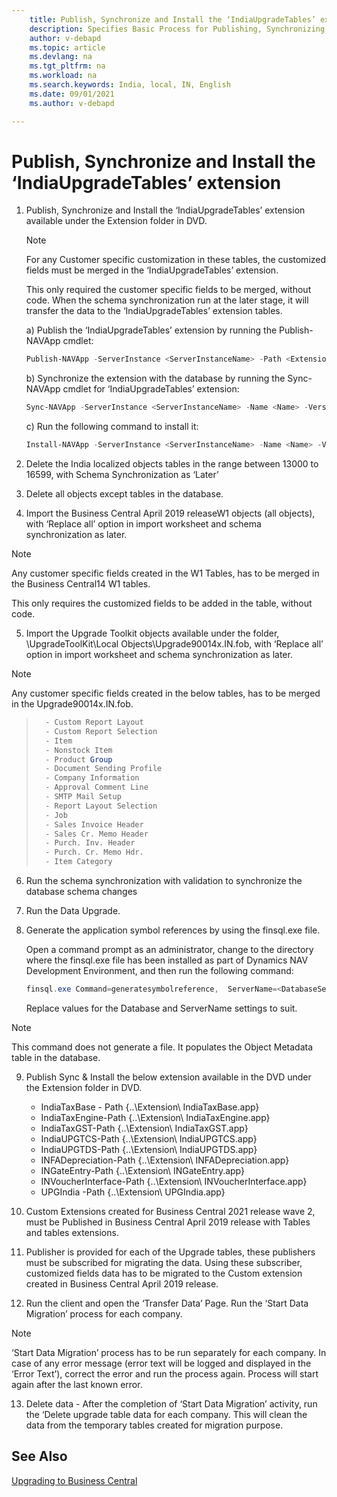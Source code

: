 ```yaml
---
    title: Publish, Synchronize and Install the ‘IndiaUpgradeTables’ extension
    description: Specifies Basic Process for Publishing, Synchronizing and Installing the ‘IndiaUpgradeTables’ extension
    author: v-debapd
    ms.topic: article
    ms.devlang: na
    ms.tgt_pltfrm: na
    ms.workload: na
    ms.search.keywords: India, local, IN, English
    ms.date: 09/01/2021
    ms.author: v-debapd

---
```

# Publish, Synchronize and Install the ‘IndiaUpgradeTables’ extension

1. Publish, Synchronize and Install the ‘IndiaUpgradeTables’ extension available under the Extension folder in DVD.

	> [!Note]
   >
   > For any Customer specific customization in these tables, the customized fields must be merged in the ‘IndiaUpgradeTables’ extension. 

   This only required the customer specific fields to be merged, without code. When the schema synchronization run at the later stage, it will transfer the data to the ‘IndiaUpgradeTables’ extension tables.


      a) Publish the ‘IndiaUpgradeTables’ extension by running the Publish-NAVApp cmdlet:
   
      ```Powershell
      Publish-NAVApp -ServerInstance <ServerInstanceName> -Path <ExtensionFileName> 
      ```

      b) Synchronize the extension with the database by running the Sync-NAVApp cmdlet for ‘IndiaUpgradeTables’ extension:
      
      ```Powershell
      Sync-NAVApp -ServerInstance <ServerInstanceName> -Name <Name> -Version <N.N.N.N>
      ``` 
     c) Run the following command to install it:
     
      ```Powershell
      Install-NAVApp -ServerInstance <ServerInstanceName> -Name <Name> -Version <N.N.N.N> 
      ```
2. Delete the India localized objects tables in the range between 13000 to 16599, with Schema Synchronization as ‘Later’

3. Delete all objects except tables in the database.
4. Import the Business Central April 2019 releaseW1 objects (all objects), with ‘Replace all’ option in import worksheet and schema synchronization as later.

  > [!Note]
  >    
  > Any customer specific fields created in the W1 Tables, has to be merged in the Business Central14 W1 tables.

   This only requires the customized fields to be added in the table, without code.

5. Import the Upgrade Toolkit objects available under the folder, \\UpgradeToolKit\Local Objects\Upgrade90014x.IN.fob, with ‘Replace all’ option in import worksheet and schema synchronization as later.

  > [!Note]
  >    
  > Any customer specific fields created in the below tables, has to be merged in the Upgrade90014x.IN.fob.

>    ```Powershell
>      - Custom Report Layout
>      - Custom Report Selection
>      - Item
>      - Nonstock Item
>      - Product Group
>      - Document Sending Profile
>      - Company Information
>      - Approval Comment Line
>      - SMTP Mail Setup
>      - Report Layout Selection
>      - Job
>      - Sales Invoice Header
>      - Sales Cr. Memo Header
>      - Purch. Inv. Header
>      - Purch. Cr. Memo Hdr.
>      - Item Category
>    ```

6.	Run the schema synchronization with validation to synchronize the database schema changes

7.	Run the Data Upgrade.
8.	Generate the application symbol references by using the finsql.exe file.

      Open a command prompt as an administrator, change to the directory where the finsql.exe file has been installed as part of Dynamics NAV Development Environment, and then run the following command:
  
       ```Powershell
       finsql.exe Command=generatesymbolreference,  ServerName=<DatabaseServerName>\<DatabaseInstance>, Database="<MyDatabaseName>"
       ``` 
    Replace values for the Database and ServerName settings to suit.
  
  > [!Note]
  >    
  > This command does not generate a file. It populates the Object Metadata table in the database.

9.	 Publish Sync & Install the below extension available in the DVD under the Extension folder in DVD.
     - IndiaTaxBase - Path {..\Extension\ IndiaTaxBase.app}
     - IndiaTaxEngine-Path {..\Extension\ IndiaTaxEngine.app}
     - IndiaTaxGST-Path {..\Extension\ IndiaTaxGST.app}
     - IndiaUPGTCS-Path {..\Extension\ IndiaUPGTCS.app}
     - IndiaUPGTDS-Path {..\Extension\ IndiaUPGTDS.app}
     - INFADepreciation-Path {..\Extension\ INFADepreciation.app}
     - INGateEntry-Path {..\Extension\ INGateEntry.app}
     - INVoucherInterface-Path {..\Extension\ INVoucherInterface.app}
     - UPGIndia -Path {..\Extension\ UPGIndia.app}

10. Custom Extensions created for Business Central 2021 release wave 2, must be Published in Business Central April 2019 release with Tables and tables extensions.  
11.	Publisher is provided for each of the Upgrade tables, these publishers must be subscribed for migrating the data. Using these subscriber, customized fields data has to be migrated to the Custom extension created in Business Central April 2019 release.
12.	Run the client and open the ‘Transfer Data’ Page. Run the ‘Start Data Migration’ process for each company.

  > [!Note]
  >
  > ‘Start Data Migration’ process has to be run separately for each company. In case of any error message (error text will be logged and displayed in the ‘Error Text’), correct the error and run the process again. Process will start again after the last known error.

13.	Delete data - After the completion of ‘Start Data Migration’ activity, run the ‘Delete upgrade table data for each company. This will clean the data from the temporary tables created for migration purpose.


## See Also 
[Upgrading to Business Central](Upgrading-to-business-central.md)
 
